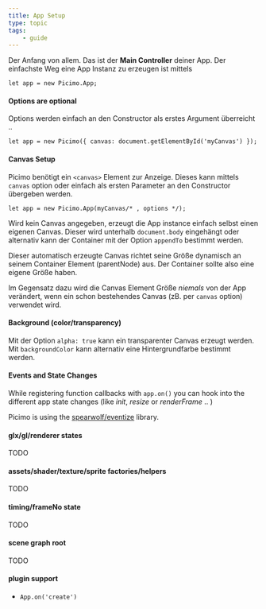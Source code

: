 ```yaml
---
title: App Setup
type: topic
tags:
    - guide
---
```


Der Anfang von allem. Das ist der __Main Controller__ deiner App.
Der einfachste Weg eine App Instanz zu erzeugen ist mittels

`let app = new Picimo.App;`

#### Options are optional

Options werden einfach an den Constructor als erstes Argument überreicht ..

`let app = new Picimo({ canvas: document.getElementById('myCanvas') });`

#### Canvas Setup

Picimo benötigt ein `<canvas>` Element zur Anzeige. Dieses kann mittels `canvas` option
oder einfach als ersten Parameter an den Constructor übergeben werden.

`let app = new Picimo.App(myCanvas/* , options */);`

Wird kein Canvas angegeben, erzeugt die App instance einfach selbst einen eigenen Canvas.
Dieser wird unterhalb `document.body` eingehängt oder alternativ kann der Container mit der Option `appendTo` bestimmt werden.

Dieser automatisch erzeugte Canvas richtet seine Größe dynamisch an seinem Container Element (parentNode) aus.
Der Container sollte also eine eigene Größe haben.

Im Gegensatz dazu wird die Canvas Element Größe *niemals* von der App verändert,
wenn ein schon bestehendes Canvas (zB. per `canvas` option) verwendet wird.

#### Background (color/transparency)

Mit der Option `alpha: true` kann ein transparenter Canvas erzeugt werden. Mit `backgroundColor` kann alternativ
eine Hintergrundfarbe bestimmt werden.

#### Events and State Changes

While registering function callbacks with `app.on()` you can hook into the different app state changes
(like *init*, *resize* or *renderFrame* .. )

Picimo is using the [spearwolf/eventize](https://github.com/spearwolf/eventize) library.

#### glx/gl/renderer states

TODO

#### assets/shader/texture/sprite factories/helpers

TODO

#### timing/frameNo state

TODO

#### scene graph root

TODO

#### plugin support

- `App.on('create')`

